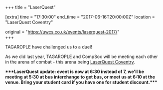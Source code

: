 +++
title = "LaserQuest"

[extra]
time = "17:30:00"
end_time = "2017-06-16T20:00:00Z"
location = "LaserQuest Coventry"

original = "https://uwcs.co.uk/events/laserquest-2017/"    
+++

TAGAROPLE have challenged us to a duel\!

As we did last year, TAGAROPLE and CompSoc will be meeting each other in the arena of combat - this arena being [LaserQuest Coventry](http://www.laserquestcoventry.co.uk/#content).

**\*\*\*LaserQuest update: event is now at 6:30 instead of 7, we'll be meeting at 5:30 at bus interchange to get bus, or meet us at 6:10 at the venue. Bring your student card if you have one for student discount.\*\*\***

